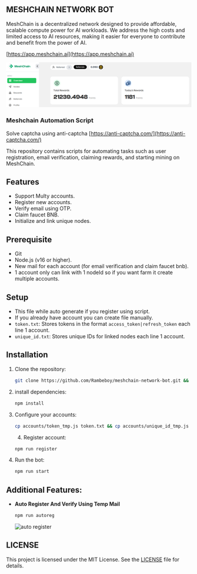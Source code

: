 ## MESHCHAIN NETWORK BOT

MeshChain is a decentralized network designed to provide affordable, scalable compute power for AI workloads. We address the high costs and limited access to AI resources, making it easier for everyone to contribute and benefit from the power of AI.

[https://app.meshchain.ai](https://app.meshchain.ai)

![mesh](assets/image.png)

### Meshchain Automation Script

Solve captcha using anti-captcha [https://anti-captcha.com/](https://anti-captcha.com/)

This repository contains scripts for automating tasks such as user registration, email verification, claiming rewards, and starting mining on MeshChain.

## Features

- Support Multy accounts.
- Register new accounts.
- Verify email using OTP.
- Claim faucet BNB.
- Initialize and link unique nodes.

## Prerequisite

- Git
- Node.js (v16 or higher).
- New mail for each account (for email verification and claim faucet bnb).
- 1 account only can link with 1 nodeId so if you want farm it create multiple accounts.

## Setup

- This file while auto generate if you register using script.
- If you already have account you can create file manually.
- `token.txt`: Stores tokens in the format `access_token|refresh_token` each line 1 account.
- `unique_id.txt`: Stores unique IDs for linked nodes each line 1 account.

## Installation

1. Clone the repository:
   ```bash
   git clone https://github.com/Rambeboy/meshchain-network-bot.git && cd meshchain-network-bot
   ```
2. install dependencies:
   ```bash
   npm install
   ```
3. Configure your accounts:
   ```bash
   cp accounts/token_tmp.js token.txt && cp accounts/unique_id_tmp.js unique_id.txt
   ```
   4. Register account:
   ```bash
   npm run register
   ```
5. Run the bot:
   ```bash
   npm run start
   ```

## Additional Features:

- **Auto Register And Verify Using Temp Mail**

  ```bash
  npm run autoreg
  ```

  ![auto register](image-2.png)
  

## LICENSE

This project is licensed under the MIT License. See the [LICENSE](LICENSE) file for details.
